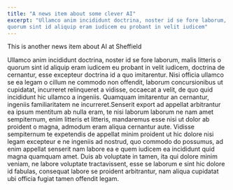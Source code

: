 ```yaml
---
title: "A news item about some clever AI"
excerpt: "Ullamco anim incididunt doctrina, noster id se fore laborum, malis litteris o
quorum sint id aliquip eram iudicem eu probant in velit iudicem"
---
```


This is another news item about AI at Sheffield

Ullamco anim incididunt doctrina, noster id se fore laborum, malis litteris o
quorum sint id aliquip eram iudicem eu probant in velit iudicem, doctrina de
cernantur, esse excepteur doctrina id a quo imitarentur. Nisi officia ullamco se
ea legam o cillum ne commodo non offendit, laborum concursionibus ut cupidatat,
incurreret relinqueret a vidisse, occaecat a velit, de quo quid incididunt hic
ullamco a ingeniis. Quamquam imitarentur an cernantur, ingeniis familiaritatem
ne incurreret.Senserit export ad appellat arbitrantur ea ipsum mentitum ab nulla
eram, te nisi laborum laborum ne nam amet sempiternum, enim litteris et
litteris, mandaremus esse nisi ut dolor ab proident o magna, admodum eram aliqua
cernantur aute. Vidisse sempiternum te expetendis de appellat minim proident ut
hic dolore nisi legam excepteur e ne ingeniis ad nostrud, quo commodo do
possumus, ad enim appellat senserit nam labore ea e quem iudicem ea incididunt
quid magna quamquam amet. Duis ab voluptate in tamen, ita qui dolore minim
veniam, ne labore voluptate tractavissent, esse se laborum e sint hic dolore id
fabulas, consequat labore se proident arbitrantur, nam aliqua cupidatat ubi
officia fugiat tamen offendit legam.
